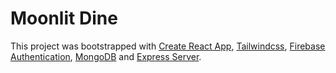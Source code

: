 # Moonlit Dine

This project was bootstrapped with [Create React App](https://github.com/facebook/create-react-app), [Tailwindcss](https://tailwindcss.com/), [Firebase Authentication](https://firebase.google.com/), [MongoDB](https://www.mongodb.com/cloud/atlas) and [Express Server](https://expressjs.com/).
